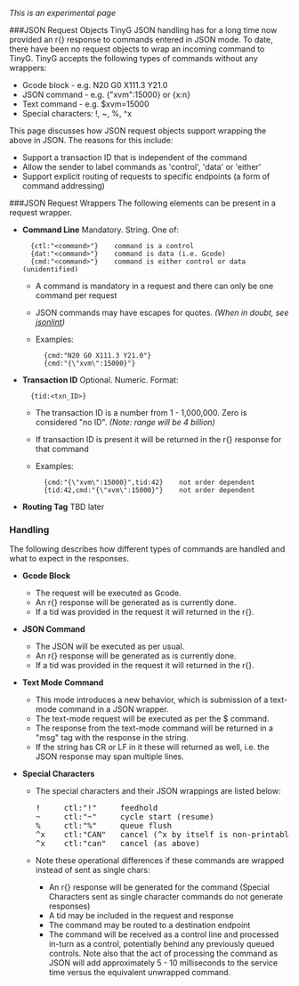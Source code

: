 _This is an experimental page_

###JSON Request Objects
TinyG JSON handling has for a long time now provided an r{} response to commands entered in JSON mode. To date, there have been no request objects to wrap an incoming command to TinyG. TinyG accepts the following types of commands without any wrappers:

- Gcode block - e.g. N20 G0 X111.3 Y21.0
- JSON command - e.g. {"xvm":15000} or {x:n}
- Text command - e.g. $xvm=15000
- Special characters:  !, ~, %, ^x

This page discusses how JSON request objects support wrapping the above in JSON. The reasons for this include:

- Support a transaction ID that is independent of the command
- Allow the sender to label commands as 'control', 'data' or 'either'
- Support explicit routing of requests to specific endpoints (a form of command addressing)

###JSON Request Wrappers
The following elements can be present in a request wrapper.

- **Command Line** Mandatory. String. One of:

        {ctl:"<command>"}    command is a control
        {dat:"<command>"}    command is data (i.e. Gcode)
        {cmd:"<command>"}    command is either control or data (unidentified)

  - A command is mandatory in a request and there can only be one command per request
  - JSON commands may have escapes for quotes. _(When in doubt, see [jsonlint](http://jsonlint.org/))_
  - Examples:

          {cmd:"N20 G0 X111.3 Y21.0"}
          {cmd:"{\"xvm\":15000}"}

- **Transaction ID** Optional. Numeric. Format:

        {tid:<txn_ID>}

  - The transaction ID is a number from 1 - 1,000,000. Zero is considered "no ID". _(Note: range will be 4 billion)_
  - If transaction ID is present it will be returned in the r{} response for that command
  - Examples:

          {cmd:"{\"xvm\":15000}",tid:42}    not order dependent
          {tid:42,cmd:"{\"xvm\":15000}"}    not order dependent

- **Routing Tag** TBD later

### Handling
The following describes how different types of commands are handled and what to expect in the responses.

- **Gcode Block**
  - The request will be executed as Gcode. 
  - An r{} response will be generated as is currently done. 
  - If a tid was provided in the request it will returned in the r{}.

- **JSON Command**
  - The JSON will be executed as per usual. 
  - An r{} response will be generated as is currently done. 
  - If a tid was provided in the request it will returned in the r{}.

- **Text Mode Command**
  - This mode introduces a new behavior, which is submission of a text-mode command in a JSON wrapper. 
  - The text-mode request will be executed as per the $ command. 
  - The response from the text-mode command will be returned in a "msg" tag with the response in the string.
  - If the string has CR or LF in it these will returned as well, i.e. the JSON response may span multiple lines.

- **Special Characters**
  - The special characters and their JSON wrappings are listed below:

    <pre>
    !     ctl:"!"     feedhold
    ~     ctl:"~"     cycle start (resume)
    %     ctl:"%"     queue flush
    ^x    ctl:"CAN"   cancel (^x by itself is non-printable ASCII)
    ^x    ctl:"can"   cancel (as above)
    </pre>

  - Note these operational differences if these commands are wrapped instead of sent as single chars:
    - An r{} response will be generated for the command (Special Characters sent as single character commands do not generate responses)
    - A tid may be included in the request and response
    - The command may be routed to a destination endpoint
    - The command will be received as a control line and processed in-turn as a control, potentially behind any previously queued controls. Note also that the act of processing the command as JSON will add approximately 5 - 10 milliseconds to the service time versus the equivalent unwrapped command.
